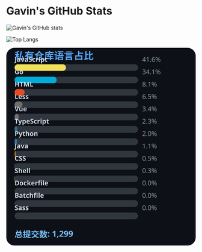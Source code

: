 # Gavin's GitHub Stats

![Gavin's GitHub stats](https://github-readme-stats.vercel.app/api?username=gavinhaydy&show_icons=true&theme=tokyonight)

![Top Langs](https://github-readme-stats.vercel.app/api/top-langs/?username=gavinhaydy&layout=compact)





































































<!-- PRIVATE_STATS_START -->
![私有仓库统计](./.github/private-stats.svg)
<!-- PRIVATE_STATS_END -->




































































